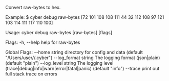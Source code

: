 Convert raw-bytes to hex.

Example:
$ cyber debug raw-bytes [72 101 108 108 111 44 32 112 108 97 121 103 114 111 117 110 100]

Usage:
  cyber debug raw-bytes [raw-bytes] [flags]

Flags:
  -h, --help   help for raw-bytes

Global Flags:
      --home string         directory for config and data (default "/Users/user//.cyber")
      --log_format string   The logging format (json|plain) (default "plain")
      --log_level string    The logging level (trace|debug|info|warn|error|fatal|panic) (default "info")
      --trace               print out full stack trace on errors
